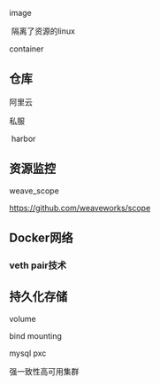 image

​	隔离了资源的linux

container



## 仓库

阿里云

私服

​	harbor



## 资源监控

weave_scope

https://github.com/weaveworks/scope



## Docker网络

### veth pair技术



## 持久化存储

volume



bind mounting



mysql pxc

强一致性高可用集群